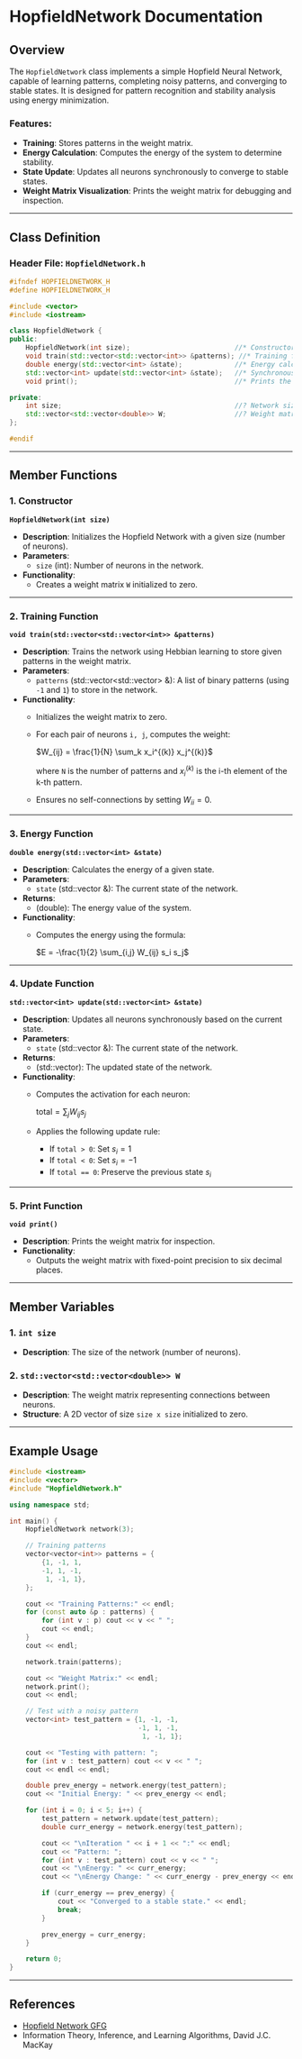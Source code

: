 # HopfieldNetwork Documentation

## Overview
The `HopfieldNetwork` class implements a simple Hopfield Neural Network, capable of learning patterns, completing noisy patterns, and converging to stable states. It is designed for pattern recognition and stability analysis using energy minimization.

### Features:
- **Training**: Stores patterns in the weight matrix.
- **Energy Calculation**: Computes the energy of the system to determine stability.
- **State Update**: Updates all neurons synchronously to converge to stable states.
- **Weight Matrix Visualization**: Prints the weight matrix for debugging and inspection.

---

## Class Definition
### Header File: `HopfieldNetwork.h`
```cpp
#ifndef HOPFIELDNETWORK_H
#define HOPFIELDNETWORK_H

#include <vector>
#include <iostream>

class HopfieldNetwork {
public:
    HopfieldNetwork(int size);                          //* Constructor
    void train(std::vector<std::vector<int>> &patterns); //* Training function
    double energy(std::vector<int> &state);             //* Energy calculation
    std::vector<int> update(std::vector<int> &state);   //* Synchronous state update
    void print();                                       //* Prints the weight matrix

private:
    int size;                                           //? Network size
    std::vector<std::vector<double>> W;                 //? Weight matrix
};

#endif
```

---

## Member Functions

### 1. Constructor
**`HopfieldNetwork(int size)`**
- **Description**: Initializes the Hopfield Network with a given size (number of neurons).
- **Parameters**:
  - `size` (int): Number of neurons in the network.
- **Functionality**:
  - Creates a weight matrix `W` initialized to zero.

---

### 2. Training Function
**`void train(std::vector<std::vector<int>> &patterns)`**
- **Description**: Trains the network using Hebbian learning to store given patterns in the weight matrix.
- **Parameters**:
  - `patterns` (std::vector<std::vector<int>> &): A list of binary patterns (using `-1` and `1`) to store in the network.
- **Functionality**:
  - Initializes the weight matrix to zero.
  - For each pair of neurons `i, j`, computes the weight:
  
    $W_{ij} = \frac{1}{N} \sum_k x_i^{(k)} x_j^{(k)}$
    
    where `N` is the number of patterns and $x_i^{(k)}$ is the i-th element of the k-th pattern.
  - Ensures no self-connections by setting $W_{ii} = 0$.

---

### 3. Energy Function
**`double energy(std::vector<int> &state)`**
- **Description**: Calculates the energy of a given state.
- **Parameters**:
  - `state` (std::vector<int> &): The current state of the network.
- **Returns**:
  - (double): The energy value of the system.
- **Functionality**:
  - Computes the energy using the formula:
  
    $E = -\frac{1}{2} \sum_{i,j} W_{ij} s_i s_j$

---

### 4. Update Function
**`std::vector<int> update(std::vector<int> &state)`**
- **Description**: Updates all neurons synchronously based on the current state.
- **Parameters**:
  - `state` (std::vector<int> &): The current state of the network.
- **Returns**:
  - (std::vector<int>): The updated state of the network.
- **Functionality**:
  - Computes the activation for each neuron:
  
    $\text{total} = \sum_{j} W_{ij} s_j$

  - Applies the following update rule:
    - If `total > 0`: Set $s_i = 1$
    - If `total < 0`: Set $s_i = -1$
    - If `total == 0`: Preserve the previous state $s_i$

---

### 5. Print Function
**`void print()`**
- **Description**: Prints the weight matrix for inspection.
- **Functionality**:
  - Outputs the weight matrix with fixed-point precision to six decimal places.

---

## Member Variables

### 1. `int size`
- **Description**: The size of the network (number of neurons).

### 2. `std::vector<std::vector<double>> W`
- **Description**: The weight matrix representing connections between neurons.
- **Structure**: A 2D vector of size `size x size` initialized to zero.

---

## Example Usage
```cpp
#include <iostream>
#include <vector>
#include "HopfieldNetwork.h"

using namespace std;

int main() {
    HopfieldNetwork network(3);

    // Training patterns
    vector<vector<int>> patterns = {
        {1, -1, 1,
        -1, 1, -1,
         1, -1, 1},
    };

    cout << "Training Patterns:" << endl;
    for (const auto &p : patterns) {
        for (int v : p) cout << v << " ";
        cout << endl;
    }
    cout << endl;

    network.train(patterns);

    cout << "Weight Matrix:" << endl;
    network.print();
    cout << endl;

    // Test with a noisy pattern
    vector<int> test_pattern = {1, -1, -1,
                                -1, 1, -1,
                                 1, -1, 1};

    cout << "Testing with pattern: ";
    for (int v : test_pattern) cout << v << " ";
    cout << endl << endl;

    double prev_energy = network.energy(test_pattern);
    cout << "Initial Energy: " << prev_energy << endl;

    for (int i = 0; i < 5; i++) {
        test_pattern = network.update(test_pattern);
        double curr_energy = network.energy(test_pattern);

        cout << "\nIteration " << i + 1 << ":" << endl;
        cout << "Pattern: ";
        for (int v : test_pattern) cout << v << " ";
        cout << "\nEnergy: " << curr_energy;
        cout << "\nEnergy Change: " << curr_energy - prev_energy << endl;

        if (curr_energy == prev_energy) {
            cout << "Converged to a stable state." << endl;
            break;
        }

        prev_energy = curr_energy;
    }

    return 0;
}
```

---

## References
- [Hopfield Network GFG](https://www.geeksforgeeks.org/hopfield-neural-network/)
- Information Theory, Inference, and Learning Algorithms, David J.C. MacKay